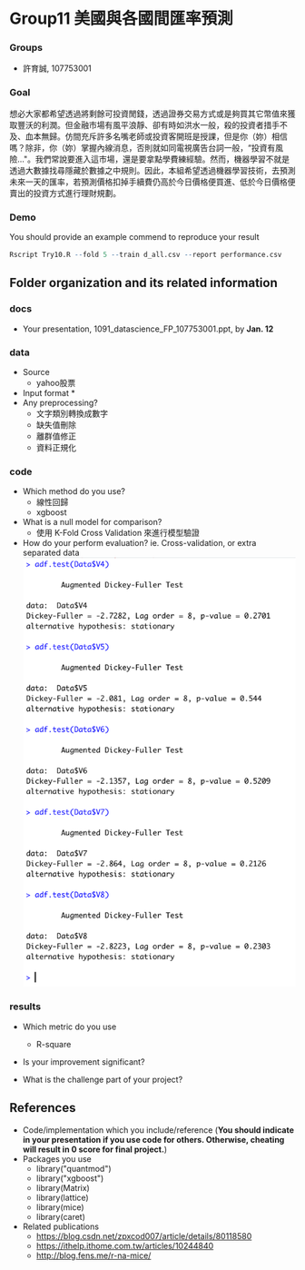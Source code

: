 # Group11 美國與各國間匯率預測

### Groups
* 許育誠, 107753001

### Goal
想必大家都希望透過將剩餘可投資閒錢，透過證券交易方式或是夠買其它幣值來獲取豐沃的利潤。但金融市場有風平浪靜、卻有時如洪水一般，殺的投資者措手不及、血本無歸。仿間充斥許多名嘴老師或投資客開班是授課，但是你（妳）相信嗎？除非，你（妳）掌握內線消息，否則就如同電視廣告台詞一般，“投資有風險..."。我們常說要進入這市場，還是要拿點學費練經驗。然而，機器學習不就是透過大數據找尋隱藏於數據之中規則。因此，本組希望透過機器學習技術，去預測未來一天的匯率，若預測價格扣掉手續費仍高於今日價格便買進、低於今日價格便賣出的投資方式進行理財規劃。

### Demo 
You should provide an example commend to reproduce your result
```R
Rscript Try10.R --fold 5 --train d_all.csv --report performance.csv
```

## Folder organization and its related information

### docs
* Your presentation, 1091_datascience_FP_107753001.ppt, by **Jan. 12**

### data

* Source
  * yahoo股票
* Input format
  * 
* Any preprocessing?
  * 文字類別轉換成數字
  * 缺失值刪除
  * 離群值修正
  * 資料正規化
  
### code

* Which method do you use?
  * 線性回歸
  * xgboost
* What is a null model for comparison?
  * 使用 K-Fold Cross Validation 來進行模型驗證
* How do your perform evaluation? ie. Cross-validation, or extra separated data
  ![image](https://github.com/1091-datascience/finalproject-group11/blob/master/%E5%88%A4%E6%96%B7%E6%98%AF%E5%90%A6%E7%A9%A9%E6%85%8B.png)
### results

* Which metric do you use 
  * R-square
  
* Is your improvement significant?
* What is the challenge part of your project?

## References
* Code/implementation which you include/reference (__You should indicate in your presentation if you use code for others. Otherwise, cheating will result in 0 score for final project.__)
* Packages you use
  * library("quantmod")
  * library("xgboost")
  * library(Matrix)
  * library(lattice)
  * library(mice)
  * library(caret)
* Related publications
  * https://blog.csdn.net/zpxcod007/article/details/80118580
  * https://ithelp.ithome.com.tw/articles/10244840
  * http://blog.fens.me/r-na-mice/



